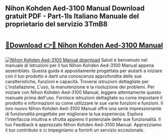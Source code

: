 ## Nihon Kohden Aed-3100 Manual Download gratuit PDF - Part-1ls Italiano Manuale del proprietario del servizio 3TmB8

# <h2><a href="http://dfcfnb.blite.top/?on=Nihon+Kohden+Aed-3100+Manual">🔗Download 👉🔴 Nihon Kohden Aed-3100 Manual</a></h2>

[![Nihon Kohden Aed-3100 Manual download](https://i.imgur.com/lujVjoI.png)](http://dfcfnb.blite.top/?on=Nihon+Kohden+Aed-3100+Manual)
Saluti e benvenuto nel manuale di Istruzioni per il tuo Nihon Kohden Aed-3100 Manual appena assemblato. Questa guida è appositamente progettata per aiutarti a iniziare con il tuo prodotto e darti una conoscenza approfondita delle sue caratteristiche, funzioni e capacità. Troverai istruzioni dettagliate per L'installazione, L'uso, la manutenzione e la risoluzione dei problemi. Per iniziare con Nihon Kohden Aed-3100 Manual, leggere attentamente questo manuale prima dell'uso. Fornisce istruzioni dettagliate su come impostare il prodotto e informazioni su come utilizzare le sue varie funzioni e funzioni. Il loro nuovo Nihon Kohden Aed-3100 Manual offre una serie impressionante di funzionalità progettate per migliorare la tua esperienza. Esplora l'interfaccia intuitiva e sfrutta appieno il potenziale delle sue funzionalità. Il tuo Feedback è apprezzato Nihon Kohden Aed-3100 Manual. Apprezziamo il tuo contributo e ci impegniamo a fornirti un servizio eccezionale.
